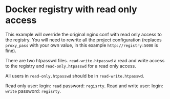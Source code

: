 # Docker registry with read only access

This example will override the original nginx conf with read only access to the registry. You will need to rewrite all the project configuration (replaces `proxy_pass` with your own value, in this example `http://registry:5000` is fine).

There are two htpasswd files. `read-write.htpasswd` a read and write access to the registry and `read-only.htpasswd` for a read only access.

All users in `read-only.htpasswd` should be in `read-write.htpasswd`.

Read only user: login: `read` password: `regisrty`.
Read and write user: login: `write` password: `regisrty`.
